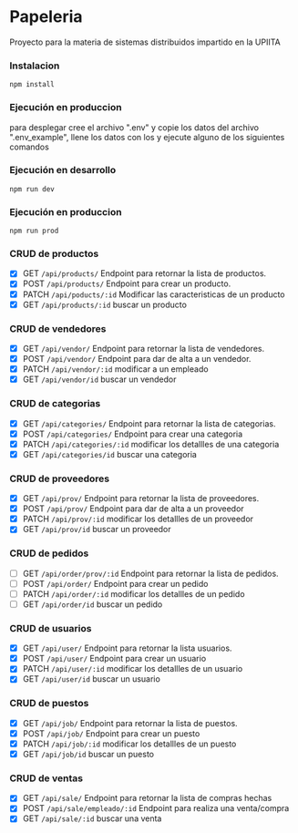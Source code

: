 # Papeleria
Proyecto para la materia de sistemas distribuidos impartido en la UPIITA

### Instalacion
```
npm install
```

### Ejecución en produccion
para desplegar cree el archivo ".env" y copie los datos del archivo ".env_example",
llene los datos con los y ejecute alguno de los siguientes comandos

### Ejecución en desarrollo
```
npm run dev
```

### Ejecución en produccion
```
npm run prod
```

### CRUD de productos
- [X] GET `/api/products/` Endpoint para retornar la lista de productos.
- [X] POST `/api/products/` Endpoint para crear un producto.
- [x] PATCH `/api/poducts/:id` Modificar las caracteristicas de un producto 
- [x] GET `/api/products/:id` buscar un producto 

### CRUD de vendedores
- [x] GET `/api/vendor/` Endpoint para retornar la lista de vendedores.
- [x] POST `/api/vendor/` Endpoint para dar de alta a un vendedor.
- [x] PATCH `/api/vendor/:id` modificar a un empleado
- [x] GET `/api/vendor/id` buscar un vendedor

### CRUD de categorias
- [x] GET `/api/categories/` Endpoint para retornar la lista de categorias.
- [x] POST `/api/categories/` Endpoint para crear una categoria
- [x] PATCH `/api/categories/:id` modificar los detallles de una categoria
- [x] GET `/api/categories/id` buscar una categoria

### CRUD de proveedores
- [x] GET `/api/prov/` Endpoint para retornar la lista de proveedores.
- [x] POST `/api/prov/` Endpoint para dar de alta a un proveedor
- [x] PATCH `/api/prov/:id` modificar los detallles de un proveedor
- [x] GET `/api/prov/id` buscar un proveedor

### CRUD de pedidos
- [ ] GET `/api/order/prov/:id` Endpoint para retornar la lista de pedidos.
- [ ] POST `/api/order/` Endpoint para crear un pedido
- [ ] PATCH `/api/order/:id` modificar los detallles de un pedido
- [ ] GET `/api/order/id` buscar un pedido

### CRUD de usuarios
- [x] GET `/api/user/` Endpoint para retornar la lista usuarios.
- [x] POST `/api/user/` Endpoint para crear un usuario
- [x] PATCH `/api/user/:id` modificar los detallles de un usuario
- [x] GET `/api/user/id` buscar un usuario

### CRUD de puestos
- [x] GET `/api/job/` Endpoint para retornar la lista de puestos.
- [x] POST `/api/job/` Endpoint para crear un puesto
- [x] PATCH `/api/job/:id` modificar los detallles de un puesto
- [x] GET `/api/job/id` buscar un puesto

### CRUD de ventas
- [x] GET `/api/sale/` Endpoint para retornar la lista de compras hechas
- [x] POST `/api/sale/empleado/:id` Endpoint para realiza una venta/compra
- [x] GET `/api/sale/:id` buscar una venta
